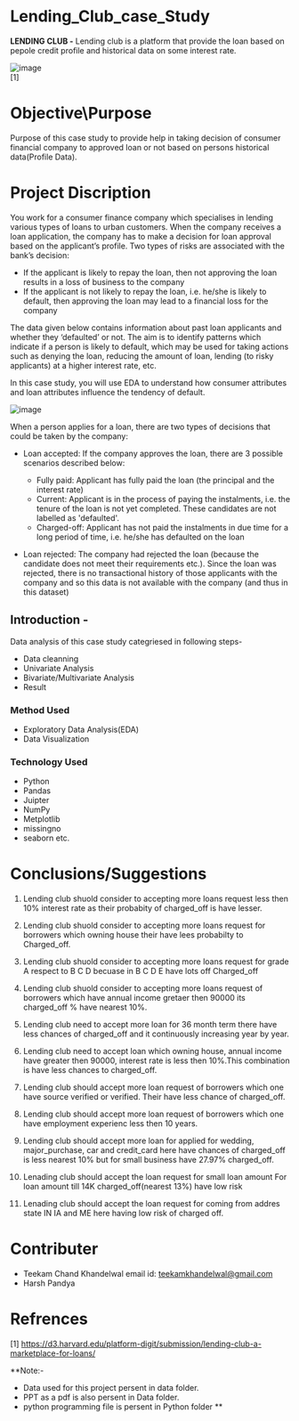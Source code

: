 # Lending_Club_case_Study
**LENDING CLUB -** Lending club is a platform that provide the loan based on pepole credit profile and historical data on some interest rate.

![image](https://user-images.githubusercontent.com/72481400/216401114-b7bee350-abb9-42c1-b8b8-700e27fa60a9.png)  
                                     [1]

# Objective\Purpose
Purpose of this case study to provide help in taking decision of consumer financial company to approved loan or not based on persons historical data(Profile Data).

# Project Discription
You work for a consumer finance company which specialises in lending various types of loans to urban customers. When the company receives a loan application, the company has to make a decision for loan approval based on the applicant’s profile. Two types of risks are associated with the bank’s decision:
 
 * If the applicant is likely to repay the loan, then not approving the loan results in a loss of business to the company
 * If the applicant is not likely to repay the loan, i.e. he/she is likely to default, then approving the loan may lead to a financial loss for the company

The data given below contains information about past loan applicants and whether they ‘defaulted’ or not. The aim is to identify patterns which indicate if a person is likely to default, which may be used for taking actions such as denying the loan, reducing the amount of loan, lending (to risky applicants) at a higher interest rate, etc. 

In this case study, you will use EDA to understand how consumer attributes and loan attributes influence the tendency of default.

![image](https://user-images.githubusercontent.com/72481400/216405337-152fb141-62c8-47a3-ae80-61a865d04a16.png)

When a person applies for a loan, there are two types of decisions that could be taken by the company:

* Loan accepted: If the company approves the loan, there are 3 possible scenarios described below:

  * Fully paid: Applicant has fully paid the loan (the principal and the interest rate)
  * Current: Applicant is in the process of paying the instalments, i.e. the tenure of the loan is not yet completed. These candidates are not labelled as 'defaulted'.
  * Charged-off: Applicant has not paid the instalments in due time for a long period of time, i.e. he/she has defaulted on the loan 

* Loan rejected: The company had rejected the loan (because the candidate does not meet their requirements etc.). Since the loan was rejected, there is no transactional history of those applicants with the company and so this data is not available with the company (and thus in this dataset)


## Introduction - 
Data analysis of this case study categriesed in following steps-
* Data cleanning
* Univariate Analysis
* Bivariate/Multivariate Analysis
* Result



### Method Used
* Exploratory Data Analysis(EDA)
* Data Visualization 

### Technology Used
* Python
* Pandas
* Juipter 
* NumPy
* Metplotlib 
* missingno
* seaborn etc.





# Conclusions/Suggestions

1) Lending club shuold consider to accepting more loans request less then 10% interest rate as their probabity of charged_off is have lesser.

2) Lending club shuold consider to accepting more loans request for borrowers which owning house their have lees probabilty to Charged_off.

3) Lending club shuold consider to accepting more loans request for grade A respect to B C D becuase in B C D E have lots off Charged_off

4) Lending club shuold consider to accepting more loans request of borrowers which have annual income gretaer then 90000 its charged_off % have nearest 10%.

5) Lending club need to accept more loan for 36 month term there have less chances of charged_off and it continuously increasing year by year.

6) Lending club need to accept loan which owning house, annual income have greater then 90000, interest rate is less then 10%.This combination is have less chances to charged_off.

7) Lending club should accept more loan request of borrowers which one have source verified or verified. Their have less chance of charged_off.

8) Lending club should accept more loan request of borrowers which one have employment experienc less then 10 years.

9) Lending club should accept more loan for applied for wedding, major_purchase, car and credit_card here have chances of charged_off is less nearest 10% but for small business have 27.97% charged_off.

10) Lenading club should accept the loan request for small loan amount For loan amount till 14K charged_off(nearest 13%) have low risk

11) Lenading club should accept the loan request for coming from addres state IN IA and ME here having low risk of charged off.



# Contributer
* Teekam Chand Khandelwal
   email id: teekamkhandelwal@gmail.com 
* Harsh Pandya
  
# Refrences
[1] https://d3.harvard.edu/platform-digit/submission/lending-club-a-marketplace-for-loans/ 
   
**Note:- 
* Data used for this project persent in data folder.
* PPT as a pdf is also persent in Data folder.
* python programming file is persent in Python folder **
